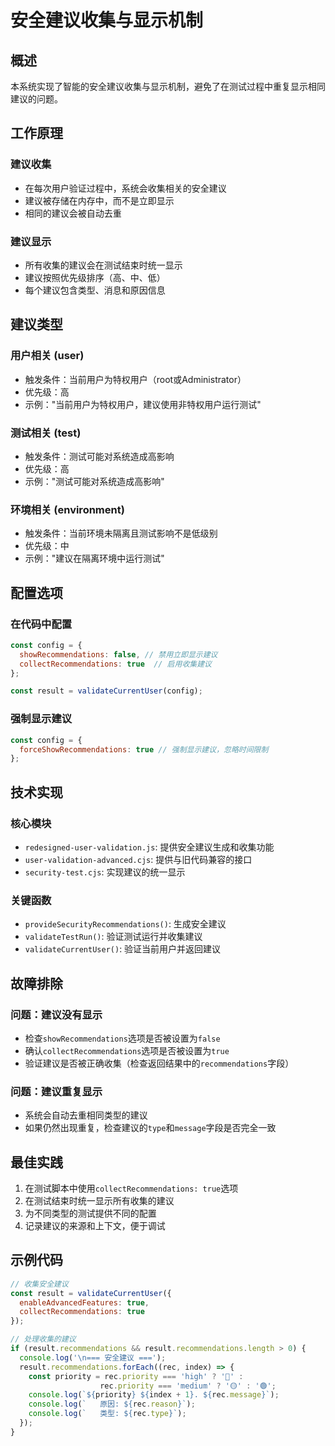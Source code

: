 # 安全建议收集与显示机制

## 概述

本系统实现了智能的安全建议收集与显示机制，避免了在测试过程中重复显示相同建议的问题。

## 工作原理

### 建议收集
- 在每次用户验证过程中，系统会收集相关的安全建议
- 建议被存储在内存中，而不是立即显示
- 相同的建议会被自动去重

### 建议显示
- 所有收集的建议会在测试结束时统一显示
- 建议按照优先级排序（高、中、低）
- 每个建议包含类型、消息和原因信息

## 建议类型

### 用户相关 (user)
- 触发条件：当前用户为特权用户（root或Administrator）
- 优先级：高
- 示例："当前用户为特权用户，建议使用非特权用户运行测试"

### 测试相关 (test)
- 触发条件：测试可能对系统造成高影响
- 优先级：高
- 示例："测试可能对系统造成高影响"

### 环境相关 (environment)
- 触发条件：当前环境未隔离且测试影响不是低级别
- 优先级：中
- 示例："建议在隔离环境中运行测试"

## 配置选项

### 在代码中配置
```javascript
const config = {
  showRecommendations: false, // 禁用立即显示建议
  collectRecommendations: true  // 启用收集建议
};

const result = validateCurrentUser(config);
```

### 强制显示建议
```javascript
const config = {
  forceShowRecommendations: true // 强制显示建议，忽略时间限制
};
```

## 技术实现

### 核心模块
- `redesigned-user-validation.js`: 提供安全建议生成和收集功能
- `user-validation-advanced.cjs`: 提供与旧代码兼容的接口
- `security-test.cjs`: 实现建议的统一显示

### 关键函数
- `provideSecurityRecommendations()`: 生成安全建议
- `validateTestRun()`: 验证测试运行并收集建议
- `validateCurrentUser()`: 验证当前用户并返回建议

## 故障排除

### 问题：建议没有显示
- 检查`showRecommendations`选项是否被设置为`false`
- 确认`collectRecommendations`选项是否被设置为`true`
- 验证建议是否被正确收集（检查返回结果中的`recommendations`字段）

### 问题：建议重复显示
- 系统会自动去重相同类型的建议
- 如果仍然出现重复，检查建议的`type`和`message`字段是否完全一致

## 最佳实践

1. 在测试脚本中使用`collectRecommendations: true`选项
2. 在测试结束时统一显示所有收集的建议
3. 为不同类型的测试提供不同的配置
4. 记录建议的来源和上下文，便于调试

## 示例代码

```javascript
// 收集安全建议
const result = validateCurrentUser({
  enableAdvancedFeatures: true,
  collectRecommendations: true
});

// 处理收集的建议
if (result.recommendations && result.recommendations.length > 0) {
  console.log('\n=== 安全建议 ===');
  result.recommendations.forEach((rec, index) => {
    const priority = rec.priority === 'high' ? '🔴' : 
                    rec.priority === 'medium' ? '🟡' : '🟢';
    console.log(`${priority} ${index + 1}. ${rec.message}`);
    console.log(`   原因: ${rec.reason}`);
    console.log(`   类型: ${rec.type}`);
  });
}